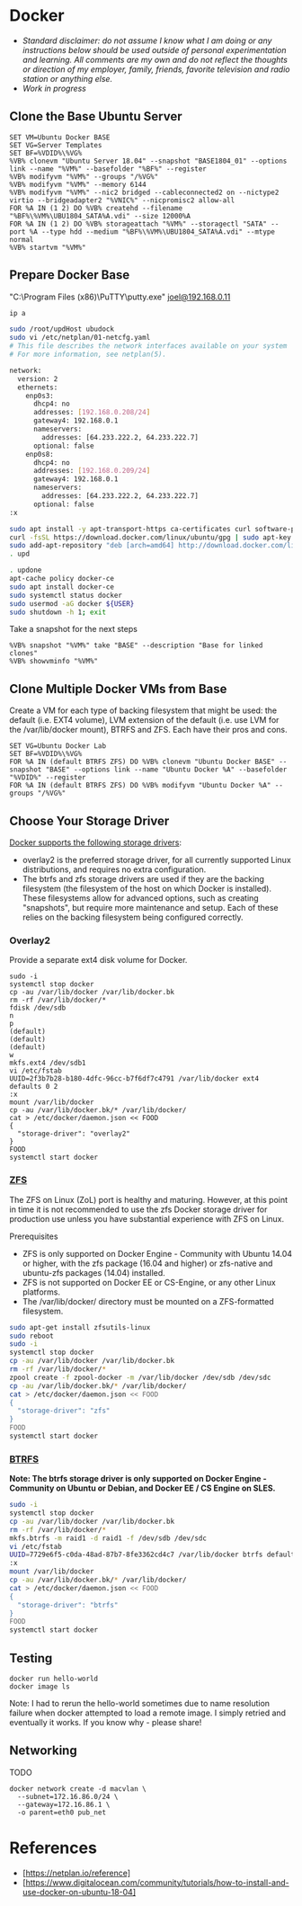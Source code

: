 # Docker

-  *Standard disclaimer: do not assume I know what I am doing or any instructions below should be used outside of personal experimentation and learning. All comments are my own and do not reflect the thoughts or direction of my employer, family, friends, favorite television and radio station or anything else.*
-  *Work in progress*

## Clone the Base Ubuntu Server

```DOS .bat
SET VM=Ubuntu Docker BASE
SET VG=Server Templates
SET BF=%VDID%\%VG%
%VB% clonevm "Ubuntu Server 18.04" --snapshot "BASE1804_01" --options link --name "%VM%" --basefolder "%BF%" --register
%VB% modifyvm "%VM%" --groups "/%VG%"
%VB% modifyvm "%VM%" --memory 6144
%VB% modifyvm "%VM%" --nic2 bridged --cableconnected2 on --nictype2 virtio --bridgeadapter2 "%VNIC%" --nicpromisc2 allow-all
FOR %A IN (1 2) DO %VB% createhd --filename "%BF%\%VM%\UBU1804_SATA%A.vdi" --size 12000%A
FOR %A IN (1 2) DO %VB% storageattach "%VM%" --storagectl "SATA" --port %A --type hdd --medium "%BF%\%VM%\UBU1804_SATA%A.vdi" --mtype normal
%VB% startvm "%VM%"
```

## Prepare Docker Base

"C:\Program Files (x86)\PuTTY\putty.exe" joel@192.168.0.11

```Bash
ip a

sudo /root/updHost ubudock
sudo vi /etc/netplan/01-netcfg.yaml
# This file describes the network interfaces available on your system
# For more information, see netplan(5).

network:
  version: 2
  ethernets:
    enp0s3:
      dhcp4: no
      addresses: [192.168.0.208/24]
      gateway4: 192.168.0.1
      nameservers:
        addresses: [64.233.222.2, 64.233.222.7]
      optional: false
    enp0s8:
      dhcp4: no
      addresses: [192.168.0.209/24]
      gateway4: 192.168.0.1
      nameservers:
        addresses: [64.233.222.2, 64.233.222.7]
      optional: false
:x

sudo apt install -y apt-transport-https ca-certificates curl software-properties-common
curl -fsSL https://download.docker.com/linux/ubuntu/gpg | sudo apt-key add -
sudo add-apt-repository "deb [arch=amd64] http://download.docker.com/linux/ubuntu bionic stable"
. upd
```

```Bash
. updone
apt-cache policy docker-ce
sudo apt install docker-ce
sudo systemctl status docker
sudo usermod -aG docker ${USER}
sudo shutdown -h 1; exit
```

Take a snapshot for the next steps

```
%VB% snapshot "%VM%" take "BASE" --description "Base for linked clones"
%VB% showvminfo "%VM%"
```

## Clone Multiple Docker VMs from Base

Create a VM for each type of backing filesystem that might be used: the default (i.e. EXT4 volume), LVM extension of the default (i.e. use LVM for the /var/lib/docker mount), BTRFS and ZFS. Each have their pros and cons.

```
SET VG=Ubuntu Docker Lab
SET BF=%VDID%\%VG%
FOR %A IN (default BTRFS ZFS) DO %VB% clonevm "Ubuntu Docker BASE" --snapshot "BASE" --options link --name "Ubuntu Docker %A" --basefolder "%VDID%" --register
FOR %A IN (default BTRFS ZFS) DO %VB% modifyvm "Ubuntu Docker %A" --groups "/%VG%"
```

## Choose Your Storage Driver

[Docker supports the following storage drivers](https://docs.docker.com/storage/storagedriver/select-storage-driver/):

-  overlay2 is the preferred storage driver, for all currently supported Linux distributions, and requires no extra configuration.
-  The btrfs and zfs storage drivers are used if they are the backing filesystem (the filesystem of the host on which Docker is installed). These filesystems allow for advanced options, such as creating "snapshots", but require more maintenance and setup. Each of these relies on the backing filesystem being configured correctly.

### Overlay2

Provide a separate ext4 disk volume for Docker.

```
sudo -i
systemctl stop docker
cp -au /var/lib/docker /var/lib/docker.bk
rm -rf /var/lib/docker/*
fdisk /dev/sdb
n
p
(default)
(default)
(default)
w
mkfs.ext4 /dev/sdb1
vi /etc/fstab
UUID=2f3b7b28-b180-4dfc-96cc-b7f6df7c4791 /var/lib/docker ext4 defaults 0 2
:x
mount /var/lib/docker
cp -au /var/lib/docker.bk/* /var/lib/docker/
cat > /etc/docker/daemon.json << FOOD
{
  "storage-driver": "overlay2"
}
FOOD
systemctl start docker
```

### [ZFS](https://docs.docker.com/storage/storagedriver/zfs-driver/)

The ZFS on Linux (ZoL) port is healthy and maturing. However, at this point in time it is not recommended to use the zfs Docker storage driver for production use unless you have substantial experience with ZFS on Linux.

Prerequisites

-  ZFS is only supported on Docker Engine - Community with Ubuntu 14.04 or higher, with the zfs package (16.04 and higher) or zfs-native and ubuntu-zfs packages (14.04) installed.
-  ZFS is not supported on Docker EE or CS-Engine, or any other Linux platforms.
-  The /var/lib/docker/ directory must be mounted on a ZFS-formatted filesystem.

```Bash
sudo apt-get install zfsutils-linux
sudo reboot
sudo -i
systemctl stop docker
cp -au /var/lib/docker /var/lib/docker.bk
rm -rf /var/lib/docker/*
zpool create -f zpool-docker -m /var/lib/docker /dev/sdb /dev/sdc
cp -au /var/lib/docker.bk/* /var/lib/docker/
cat > /etc/docker/daemon.json << FOOD
{
  "storage-driver": "zfs"
}
FOOD
systemctl start docker
```

### [BTRFS](https://docs.docker.com/storage/storagedriver/btrfs-driver/)

**Note: The btrfs storage driver is only supported on Docker Engine - Community on Ubuntu or Debian, and Docker EE / CS Engine on SLES.**

```Bash
sudo -i
systemctl stop docker
cp -au /var/lib/docker /var/lib/docker.bk
rm -rf /var/lib/docker/*
mkfs.btrfs -m raid1 -d raid1 -f /dev/sdb /dev/sdc
vi /etc/fstab
UUID=7729e6f5-c0da-48ad-87b7-8fe3362cd4c7 /var/lib/docker btrfs defaults 0 2
:x
mount /var/lib/docker
cp -au /var/lib/docker.bk/* /var/lib/docker/
cat > /etc/docker/daemon.json << FOOD
{
  "storage-driver": "btrfs"
}
FOOD
systemctl start docker
```

## Testing

```
docker run hello-world
docker image ls
```

Note: I had to rerun the hello-world sometimes due to name resolution failure when docker attempted to load a remote image. I simply retried and eventually it works. If you know why - please share!

## Networking

TODO

```
docker network create -d macvlan \
  --subnet=172.16.86.0/24 \
  --gateway=172.16.86.1 \
  -o parent=eth0 pub_net
```

# References

-  [https://netplan.io/reference]
-  [https://www.digitalocean.com/community/tutorials/how-to-install-and-use-docker-on-ubuntu-18-04]
